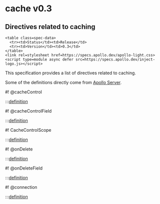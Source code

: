 # cache v0.3

<h2>Directives related to caching</h2>

```raw html
<table class=spec-data>
  <tr><td>Status</td><td>Release</td>
  <tr><td>Version</td><td>0.3</td>
</table>
<link rel=stylesheet href=https://specs.apollo.dev/apollo-light.css>
<script type=module async defer src=https://specs.apollo.dev/inject-logo.js></script>
```

This specification provides a list of directives related to caching. 

Some of the definitions directly come from [Apollo Server](https://www.apollographql.com/docs/apollo-server/performance/caching/).

#! @cacheControl

:::[definition](cache-v0.3.graphql#@cacheControl)

#! @cacheControlField

:::[definition](cache-v0.3.graphql#@cacheControlField)

#! CacheControlScope

:::[definition](cache-v0.3.graphql#CacheControlScope)

#! @onDelete

:::[definition](cache-v0.3.graphql#@onDelete)

#! @onDeleteField

:::[definition](cache-v0.3.graphql#@onDeleteField)

#! @connection

:::[definition](cache-v0.3.graphql#@connection)
